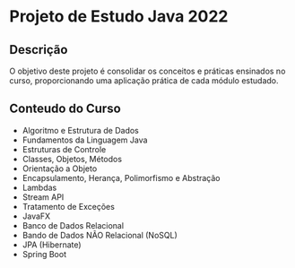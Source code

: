 # Projeto de Estudo Java 2022

## Descrição

O objetivo deste projeto é consolidar os conceitos e práticas ensinados no curso, proporcionando uma aplicação prática de cada módulo estudado.

## Conteudo do Curso

  - Algoritmo e Estrutura de Dados
  - Fundamentos da Linguagem Java
  - Estruturas de Controle
  - Classes, Objetos, Métodos
  - Orientação a Objeto
  - Encapsulamento, Herança, Polimorfismo e Abstração
  - Lambdas
  - Stream API
  - Tratamento de Exceções
  - JavaFX
  - Banco de Dados Relacional
  - Bando de Dados NÃO Relacional (NoSQL)
  - JPA (Hibernate)
  - Spring Boot
